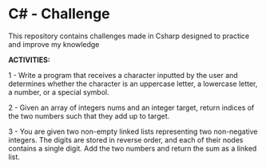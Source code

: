 # C# - Challenge

This repository contains challenges made in Csharp designed to practice and improve my knowledge

**ACTIVITIES:**

  1 - Write a program that receives a character inputted by the user and determines whether the character is an uppercase letter, a lowercase letter, a number, or a special symbol.
  
  2 - Given an array of integers nums and an integer target, return indices of the two numbers such that they add up to target.
  
  3 - You are given two non-empty linked lists representing two non-negative integers. The digits are stored in reverse order, and each of their nodes contains a single digit. Add the two numbers and return the sum as a linked list.

